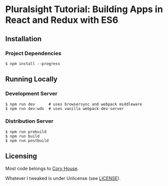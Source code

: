 # Pluralsight Tutorial: Building Apps in React and Redux with ES6

## Installation

### Project Dependencies

    $ npm install --progress

## Running Locally

### Development Server

    $ npm run dev      # uses browsersync and webpack middleware
    $ npm run dev:wds  # uses vanilla webpack-dev-server

### Distribution Server

    $ npm run prebuild
    $ npm run build
    $ npm run postbuild

## Licensing

Most code belongs to [Cory House](https://github.com/coryhouse/).

Whatever I tweaked is under Unlicense (see [LICENSE](./LICENSE)).

